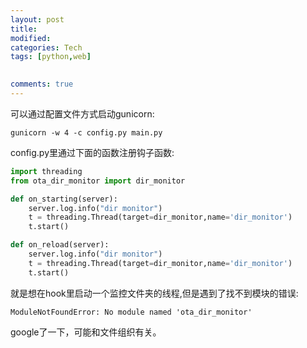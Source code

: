 ```yaml
---
layout: post
title:
modified:
categories: Tech
tags: [python,web]

  
comments: true
---
```

<!-- TOC -->


<!-- /TOC -->


可以通过配置文件方式启动gunicorn:
```
gunicorn -w 4 -c config.py main.py
```
config.py里通过下面的函数注册钩子函数:

```py
import threading
from ota_dir_monitor import dir_monitor

def on_starting(server):
    server.log.info("dir monitor")
    t = threading.Thread(target=dir_monitor,name='dir_monitor')
    t.start()

def on_reload(server):
    server.log.info("dir monitor")
    t = threading.Thread(target=dir_monitor,name='dir_monitor')
    t.start()
```
就是想在hook里启动一个监控文件夹的线程,但是遇到了找不到模块的错误:
```
ModuleNotFoundError: No module named 'ota_dir_monitor'
```

google了一下，可能和文件组织有关。



